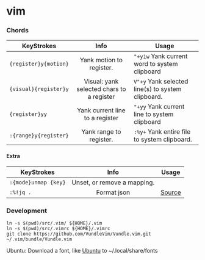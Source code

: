 # vim

### Chords

| KeyStrokes                    | Info                                      | Usage                                             |
| -------------------------     |:-----------------------------------------:|---------------------------------------------------|
| `{register}y{motion}`         | Yank motion to register.                  | `"+yiw` Yank current word to system clipboard     |
| `{visual}{register}y`         | Visual: yank selected chars to a register | `V"+y` Yank selected line(s) to system clipboard. |
| `{register}yy`                | Yank current line to a register           | `"+yy` Yank current line to system clipboard      |
| `:{range}y{register}`         | Yank range to register.                   | `:%y+` Yank entire file to system clipboard.      |

#### Extra
| KeyStrokes                    | Info                                      | Usage                                             |
| -------------------------     |:-----------------------------------------:|---------------------------------------------------|
| `:{mode}unmap {key}`          | Unset, or remove a mapping.               |                                                   |
| `:%!jq .`                     | Format json                               | [Source](https://vi.stackexchange.com/a/19950/12339) | 

### Development
```
ln -s $(pwd)/src/.vim/ ${HOME}/.vim
ln -s $(pwd)/src/.vimrc ${HOME}/.vimrc
git clone https://github.com/VundleVim/Vundle.vim.git ~/.vim/bundle/Vundle.vim
```
Ubuntu: Download a font, like [Ubuntu](https://github.com/ryanoasis/nerd-fonts/blob/master/patched-fonts/Ubuntu/Medium/complete/Ubuntu%20Medium%20Nerd%20Font%20Complete.ttf) to ~/.local/share/fonts 
